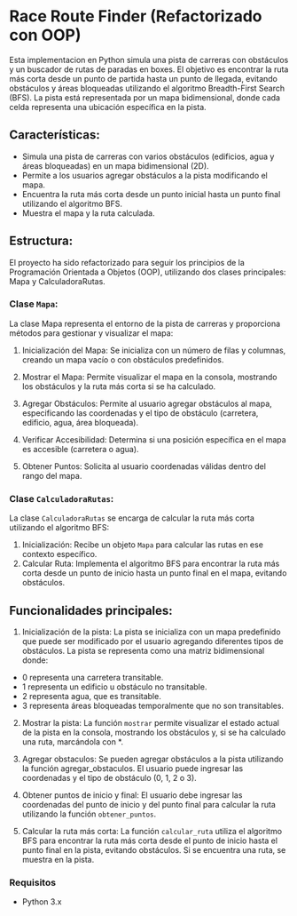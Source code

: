 # Race Route Finder (Refactorizado con OOP)
Esta implementacion en Python simula una pista de carreras con obstáculos y un buscador de rutas de paradas en boxes. El objetivo es encontrar la ruta más corta desde un punto de partida hasta un punto de llegada, evitando obstáculos y áreas bloqueadas utilizando el algoritmo Breadth-First Search (BFS). La pista está representada por un mapa bidimensional, donde cada celda representa una ubicación específica en la pista. 

## Características:
- Simula una pista de carreras con varios obstáculos (edificios, agua y áreas bloqueadas) en un mapa bidimensional (2D).
- Permite a los usuarios agregar obstáculos a la pista modificando el mapa.
- Encuentra la ruta más corta desde un punto inicial hasta un punto final utilizando el algoritmo BFS.
- Muestra el mapa y la ruta calculada.

## Estructura:
El proyecto ha sido refactorizado para seguir los principios de la Programación Orientada a Objetos (OOP), utilizando dos clases principales: Mapa y CalculadoraRutas.

### Clase `Mapa`:
La clase Mapa representa el entorno de la pista de carreras y proporciona métodos para gestionar y visualizar el mapa:

1. Inicialización del Mapa: Se inicializa con un número de filas y columnas, creando un mapa vacío o con obstáculos predefinidos.

2. Mostrar el Mapa: Permite visualizar el mapa en la consola, mostrando los obstáculos y la ruta más corta si se ha calculado.

3. Agregar Obstáculos: Permite al usuario agregar obstáculos al mapa, especificando las coordenadas y el tipo de obstáculo (carretera, edificio, agua, área bloqueada).

4. Verificar Accesibilidad: Determina si una posición específica en el mapa es accesible (carretera o agua).

5. Obtener Puntos: Solicita al usuario coordenadas válidas dentro del rango del mapa.

### Clase `CalculadoraRutas`:
La clase `CalculadoraRutas` se encarga de calcular la ruta más corta utilizando el algoritmo BFS:
1. Inicialización: Recibe un objeto `Mapa` para calcular las rutas en ese contexto específico.
2. Calcular Ruta: Implementa el algoritmo BFS para encontrar la ruta más corta desde un punto de inicio hasta un punto final en el mapa, evitando obstáculos.

## Funcionalidades principales:
1. Inicialización de la pista: La pista se inicializa con un mapa predefinido que puede ser modificado por el usuario agregando diferentes tipos de obstáculos. La pista se representa como una matriz bidimensional donde:
- 0 representa una carretera transitable.
- 1 representa un edificio u obstáculo no transitable.
- 2 representa agua, que es transitable.
- 3 representa áreas bloqueadas temporalmente que no son transitables.

2. Mostrar la pista: La función `mostrar` permite visualizar el estado actual de la pista en la consola, mostrando los obstáculos y, si se ha calculado una ruta, marcándola con *.

3. Agregar obstaculos: Se pueden agregar obstáculos a la pista utilizando la función agregar_obstaculos. El usuario puede ingresar las coordenadas y el tipo de obstáculo (0, 1, 2 o 3).

4. Obtener puntos de inicio y final: El usuario debe ingresar las coordenadas del punto de inicio y del punto final para calcular la ruta utilizando la función `obtener_puntos`.

5. Calcular la ruta más corta: La función `calcular_ruta` utiliza el algoritmo BFS para encontrar la ruta más corta desde el punto de inicio hasta el punto final en la pista, evitando obstáculos. Si se encuentra una ruta, se muestra en la pista.

### Requisitos
- Python 3.x  
